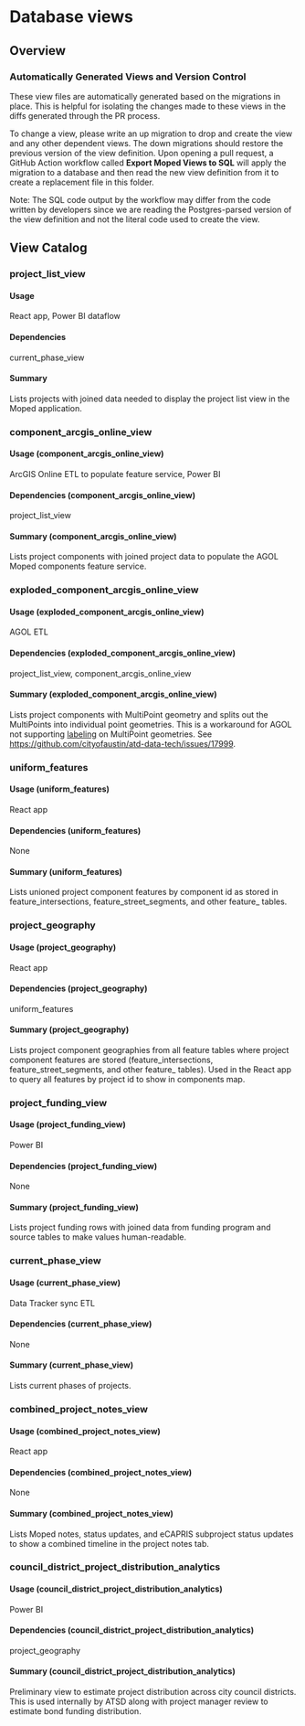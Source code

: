 # Database views

## Overview

### Automatically Generated Views and Version Control

These view files are automatically generated based on the migrations in place. This is helpful for isolating the changes made to these views in the diffs generated through the PR process.

To change a view, please write an up migration to drop and create the view and any other dependent views. The down migrations should restore the previous version of the view definition. 
Upon opening a pull request, a GitHub Action workflow called **Export Moped Views to SQL** will apply the migration to a database and then read the new view definition from it to create a 
replacement file in this folder.

Note: The SQL code output by the workflow may differ from the code written by developers since we are reading the Postgres-parsed version of the view definition and not the literal code
used to create the view.

## View Catalog

### project_list_view

#### Usage

React app, Power BI dataflow

#### Dependencies

current_phase_view

#### Summary

Lists projects with joined data needed to display the project list view in the Moped application.

### component_arcgis_online_view

#### Usage (component_arcgis_online_view)

ArcGIS Online ETL to populate feature service, Power BI

#### Dependencies (component_arcgis_online_view)

project_list_view

#### Summary (component_arcgis_online_view)

Lists project components with joined project data to populate the AGOL Moped components feature service.

### exploded_component_arcgis_online_view

#### Usage (exploded_component_arcgis_online_view)

AGOL ETL

#### Dependencies (exploded_component_arcgis_online_view)

project_list_view, component_arcgis_online_view

#### Summary (exploded_component_arcgis_online_view)

Lists project components with MultiPoint geometry and splits out the MultiPoints into individual point geometries. This is a workaround for AGOL not supporting
[labeling](https://pro.arcgis.com/en/pro-app/latest/help/mapping/text/labeling-basics.htm) on MultiPoint geometries. See https://github.com/cityofaustin/atd-data-tech/issues/17999.

### uniform_features

#### Usage (uniform_features)

React app

#### Dependencies (uniform_features)

None

#### Summary (uniform_features)

Lists unioned project component features by component id as stored in feature_intersections, feature_street_segments, and other feature_ tables.

### project_geography

#### Usage (project_geography)

React app

#### Dependencies (project_geography)

uniform_features

#### Summary (project_geography)

Lists project component geographies from all feature tables where project component features are stored (feature_intersections, feature_street_segments, and other feature_ tables). Used in the React app to query all features by project id to show in components map.

### project_funding_view

#### Usage (project_funding_view)

Power BI

#### Dependencies (project_funding_view)

None

#### Summary (project_funding_view)

Lists project funding rows with joined data from funding program and source tables to make values human-readable.

### current_phase_view

#### Usage (current_phase_view)

Data Tracker sync ETL

#### Dependencies (current_phase_view)

None

#### Summary (current_phase_view)

Lists current phases of projects.

### combined_project_notes_view

#### Usage (combined_project_notes_view)

React app

#### Dependencies (combined_project_notes_view)

None

#### Summary (combined_project_notes_view)

Lists Moped notes, status updates, and eCAPRIS subproject status updates to show a combined timeline in the project notes tab.

### council_district_project_distribution_analytics

#### Usage (council_district_project_distribution_analytics)

Power BI

#### Dependencies (council_district_project_distribution_analytics)

project_geography

#### Summary (council_district_project_distribution_analytics)

Preliminary view to estimate project distribution across city council districts. This is used internally by ATSD along with project manager review to estimate bond funding distribution.
